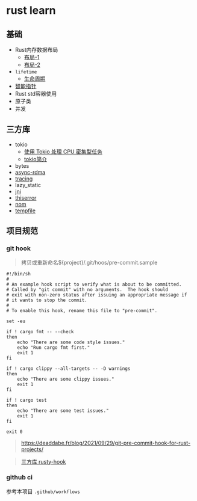 # rust learn

## 基础
* Rust内存数据布局
  * [布局-1](https://rustmagazine.github.io/rust_magazine_2021/chapter_6/ant-rust-data-layout.html)
  * [布局-2](https://github.com/rustlang-cn/Rustt/blob/main/Articles/%5B2022-05-04%5D%20%E5%8F%AF%E8%A7%86%E5%8C%96%20Rust%20%E5%90%84%E6%95%B0%E6%8D%AE%E7%B1%BB%E5%9E%8B%E7%9A%84%E5%86%85%E5%AD%98%E5%B8%83%E5%B1%80.md)
* `lifetime`
  * [生命周期](https://xie.infoq.cn/article/caae061fc5578083b1c45e470)
* [智能指针](https://course.rs/advance/smart-pointer/intro.html)
* Rust std容器使用
* 原子类
* 并发

## 三方库
* tokio
  * [使用 Tokio 处理 CPU 密集型任务](https://github.com/rustlang-cn/Rustt/blob/main/Articles/%5B2022-04-20%5D%20%E4%BD%BF%E7%94%A8%20Tokio%20%E5%A4%84%E7%90%86%20CPU%20%E5%AF%86%E9%9B%86%E5%9E%8B%E4%BB%BB%E5%8A%A1.md)
  * [tokio简介](https://rust-book.junmajinlong.com/ch100/00.html)
* bytes
* [async-rdma](https://rustmagazine.github.io/rust_magazine_2022/Q1/contribute/async-rdma.html)
* [tracing](https://github.com/rustlang-cn/Rustt/blob/main/Articles/%5B2022-04-07%5D%20%E5%9C%A8%20Rust%20%E4%B8%AD%E4%BD%BF%E7%94%A8%20tracing%20%E8%87%AA%E5%AE%9A%E4%B9%89%E6%97%A5%E5%BF%97.md)
* lazy_static
* [jni](https://rustcc.cn/article?id=4ca84a67-d972-4460-912e-a297ec5edc0a)
* [thiserror](https://crates.io/crates/thiserror)
* [nom](https://crates.io/crates/nom)
* [tempfile](https://crates.io/crates/tempfile)

## 项目规范
### git hook
> 拷贝或重新命名${project}/.git/hoos/pre-commit.sample
```shell
#!/bin/sh
#
# An example hook script to verify what is about to be committed.
# Called by "git commit" with no arguments.  The hook should
# exit with non-zero status after issuing an appropriate message if
# it wants to stop the commit.
#
# To enable this hook, rename this file to "pre-commit".

set -eu

if ! cargo fmt -- --check
then
    echo "There are some code style issues."
    echo "Run cargo fmt first."
    exit 1
fi

if ! cargo clippy --all-targets -- -D warnings
then
    echo "There are some clippy issues."
    exit 1
fi

if ! cargo test
then
    echo "There are some test issues."
    exit 1
fi

exit 0
```
> https://deaddabe.fr/blog/2021/09/29/git-pre-commit-hook-for-rust-projects/

> [三方库 rusty-hook](https://github.com/swellaby/rusty-hook)

### github ci
参考本项目 `.github/workflows`